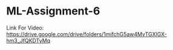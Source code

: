 # ML-Assignment-6
Link For Video: https://drive.google.com/drive/folders/1mifchG5aw4MvTGXlGX-hm3_JfQKDTyMq
